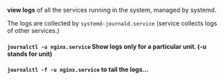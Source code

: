 **view logs** of all the services running in the system, managed by systemd.

The logs are collected by `systemd-journald.service` (service collects logs of other services.)

#### `journalctl -u nginx.service` Show logs only for a particular unit. (-u stands for unit)

#### `journalctl -f -u nginx.service` to tail the logs...

